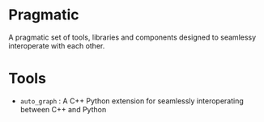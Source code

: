 # Pragmatic

A pragmatic set of tools, libraries and components designed to seamlessy interoperate with each other.

# Tools
 - `auto_graph` : A C++ Python extension for seamlessly interoperating between C++ and Python